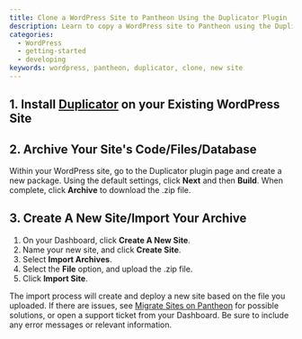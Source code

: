 ```yaml
---
title: Clone a WordPress Site to Pantheon Using the Duplicator Plugin
description: Learn to copy a WordPress site to Pantheon using the Duplicator plugin.
categories:
  - WordPress
  - getting-started
  - developing
keywords: wordpress, pantheon, duplicator, clone, new site
---
```

## 1. Install [Duplicator](https://wordpress.org/plugins/duplicator/) on your Existing WordPress Site

## 2. Archive Your Site's Code/Files/Database

Within your WordPress site, go to the Duplicator plugin page and create a new package. Using the default settings, click **Next** and then **Build**. When complete, click **Archive** to download the .zip file.

## 3. Create A New Site/Import Your Archive

1. On your Dashboard, click **Create A New Site**.
2. Name your new site, and click **Create Site**.
3. Select **Import Archives**.
4. Select the **File** option, and upload the .zip file.
5. Click **Import Site**.

The import process will create and deploy a new site based on the file you uploaded. If there are issues, see [Migrate Sites on Pantheon](/docs/migrate) for possible solutions, or open a support ticket from your Dashboard. Be sure to include any error messages or relevant information.
